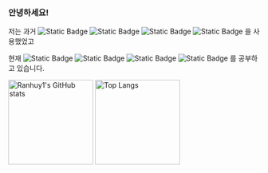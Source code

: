 ### 안녕하세요!

저는 과거 
![Static Badge](https://img.shields.io/badge/-PHP-777BB4?style=flat-square&logo=PHP&logoColor=white)
![Static Badge](https://img.shields.io/badge/-jQuery-0769AD?style=flat-square&logo=jquery)
![Static Badge](https://img.shields.io/badge/-Javascript-F7DF1E?style=flat-square&logo=javascript&logoColor=black)
![Static Badge](https://img.shields.io/badge/-MySQL-4479A1?style=flat-square&logo=MySQL&logoColor=white)
을 사용했었고

현재
![Static Badge](https://img.shields.io/badge/-Java-007396?style=flat-square&logo=java&logoColor=black)
![Static Badge](https://img.shields.io/badge/-React-61DAFB?style=flat-square&logo=react&logoColor=black)
![Static Badge](https://img.shields.io/badge/-jQuery-0769AD?style=flat-square&logo=jquery)
![Static Badge](https://img.shields.io/badge/-Javascript-F7DF1E?style=flat-square&logo=javascript&logoColor=black)
를 공부하고 있습니다.

<img height="170 !important"
  alt="Ranhuy1's GitHub stats"
  src="https://github-readme-stats.vercel.app/api?username=Ranhuy&show_icons=true&theme=midnight-purple" />
<img height="170 !important"
  alt="Top Langs"
  src="https://github-readme-stats.vercel.app/api/top-langs/?username=Ranhuy&layout=compact&theme=midnight-purple" />


<!--
**Ranhuy/Ranhuy** is a ✨ _special_ ✨ repository because its `README.md` (this file) appears on your GitHub profile.

Here are some ideas to get you started:

- 🔭 I’m currently working on ...
- 🌱 I’m currently learning ...
- 👯 I’m looking to collaborate on ...
- 🤔 I’m looking for help with ...
- 💬 Ask me about ...
- 📫 How to reach me: ...
- 😄 Pronouns: ...
- ⚡ Fun fact: ...
-->
